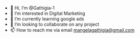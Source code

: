 - 👋 Hi, I’m @Gathigia-1
- 👀 I’m interested in Digital Marketing  
- 🌱 I’m currently learning google ads
- 💞️ I’m looking to collaborate on any project 
- 📫 How to reach me via email mangelagathigia@gmail.com

<!---
Gathigia-1/Gathigia-1 is a ✨ special ✨ repository because its `README.md` (this file) appears on your GitHub profile.
You can click the Preview link to take a look at your changes.
--->
